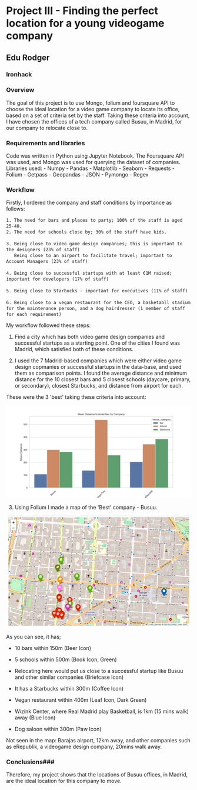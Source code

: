 
# Project III - Finding the perfect location for a young videogame company #

## Edu Rodger ## 

### Ironhack ###

### Overview ###

The goal of this project is to use Mongo, folium and foursquare API to choose the ideal location for a video game company to locate its office, based on a set of criteria set by the staff. Taking these criteria into account, I have chosen the offices of a tech company called Busuu, in Madrid, for our company to relocate close to.

### Requirements and libraries ###

Code was written in Python using Jupyter Notebook. The Foursquare API was used, and Mongo was used for querying the dataset of companies. Libraries used:
    - Numpy
    - Pandas
    - Matplotlib
    - Seaborn
    - Requests
    - Folium
    - Getpass
    - Geopandas
    - JSON
    - Pymongo
    - Regex
    
### Workflow ###

Firstly, I ordered the company and staff conditions by importance as follows:

    1. The need for bars and places to party; 100% of the staff is aged 25-40.
    2. The need for schools close by; 30% of the staff have kids.
    
    3. Being close to video game design companies; this is important to the designers (23% of staff)
       Being close to an airport to facilitate travel; important to Account Managers (23% of staff)
       
    4. Being close to successful startups with at least €1M raised; important for developers (17% of staff)
    
    5. Being close to Starbucks - important for executives (11% of staff)
    
    6. Being close to a vegan restaurant for the CEO, a basketabll stadium for the maintenance person, and a dog hairdresser (1 member of staff for each requirement)
    
My workflow followed these steps:

1. Find a city which has both video game design companies and successful startups as a starting point. One of the cities I found was Madrid, which satisfied both of these conditions.

2. I used the 7 Madrid-based companies which were either video game design copmanies or successful startups in the data-base, and used them as comparison points. I found the average distance and minimum distance for the 10 closest bars and 5 closest schools (daycare, primary, or secondary), closest Starbucks, and distance from airport for each. 

These were the 3 'best' taking these criteria into account:

![Figure 1: 3 best company locations in terms of proximity of bars, schools and closest Starbucks](images/figure1.png)

3. Using Folium I made a map of the 'Best' company - Busuu. 

![Figure 2: Busuu office and its surrounding amenities](images/figure2.png)

As you can see, it has;

- 10 bars within 150m (Beer Icon)

- 5 schools within 500m (Book Icon, Green)

- Relocating here would put us close to a successful startup like Busuu and other similar companies (Briefcase Icon)

- It has a Starbucks within 300m (Coffee Icon)

- Vegan restaurant within 400m (Leaf Icon, Dark Green)

- Wizink Center, where Real Madrid play Basketball, is 1km (15 mins walk) away (Blue Icon)

- Dog saloon within 300m (Paw Icon)

Not seen in the map: Barajas airport, 12km away, and other companies such as eRepublik, a videogame design company, 20mins walk away. 

### Conclusions###

Therefore, my project shows that the locations of Busuu offices, in Madrid, are the ideal location for this company to move.

